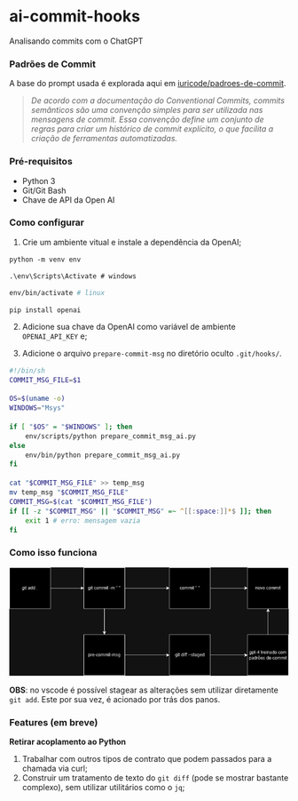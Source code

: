 # ai-commit-hooks
Analisando commits com o ChatGPT

### Padrões de Commit

A base do prompt usada é explorada aqui em [iuricode/padroes-de-commit](https://github.com/iuricode/padroes-de-commits).

> _De acordo com a documentação do Conventional Commits, commits semânticos são uma convenção simples para ser utilizada nas mensagens de commit. Essa convenção define um conjunto de regras para criar um histórico de commit explícito, o que facilita a criação de ferramentas automatizadas._

### Pré-requisitos

- Python 3
- Git/Git Bash
- Chave de API da Open AI

### Como configurar

1. Crie um ambiente vitual e instale a dependência da OpenAI;
```shell
python -m venv env
```

```shell
.\env\Scripts\Activate # windows
```

```bash
env/bin/activate # linux
```

```shell
pip install openai
```

2. Adicione sua chave da OpenAI como variável de ambiente `OPENAI_API_KEY` e;

3. Adicione o arquivo `prepare-commit-msg` no diretório oculto `.git/hooks/`.

```bash
#!/bin/sh
COMMIT_MSG_FILE=$1

OS=$(uname -o)
WINDOWS="Msys"

if [ "$OS" = "$WINDOWS" ]; then
    env/scripts/python prepare_commit_msg_ai.py
else
    env/bin/python prepare_commit_msg_ai.py
fi

cat "$COMMIT_MSG_FILE" >> temp_msg
mv temp_msg "$COMMIT_MSG_FILE"
COMMIT_MSG=$(cat "$COMMIT_MSG_FILE")
if [[ -z "$COMMIT_MSG" || "$COMMIT_MSG" =~ ^[[:space:]]*$ ]]; then
    exit 1 # erro: mensagem vazia
fi
```

### Como isso funciona

![](ai-commit-dark.png)

**OBS**: no vscode é possível stagear as alterações sem utilizar diretamente `git add`. Este por sua vez, é acionado por trás dos panos.

### Features (em breve)

**Retirar acoplamento ao Python**

1. Trabalhar com outros tipos de contrato que podem passados para a chamada via curl;
2. Construir um tratamento de texto do `git diff` (pode se mostrar bastante complexo), sem utilizar utilitários como o `jq`;
